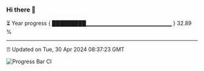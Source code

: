 ### Hi there 👋

⏳ Year progress { █████████▁▁▁▁▁▁▁▁▁▁▁▁▁▁▁▁▁▁▁▁▁ } 32.89 %

---

⏰ Updated on Tue, 30 Apr 2024 08:37:23 GMT

![Progress Bar CI](https://github.com/IshwaranRudhara/GIT-ACTION/workflows/Progress%20Bar%20CI/badge.svg)
